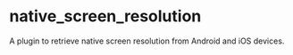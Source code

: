 # native_screen_resolution

A plugin to retrieve native screen resolution from Android and iOS devices.

